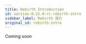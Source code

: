 ```yaml
---
title: Rebirth Introduction
id: version-0.21.0-rc-rebirth-intro
sidebar_label: Rebirth 简介
original_id: rebirth-intro
---
```

Coming soon